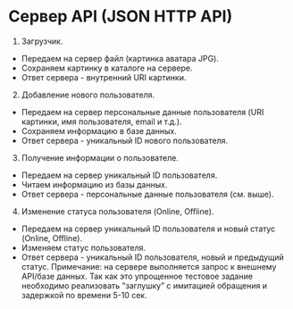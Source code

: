 # Сервер API (JSON HTTP API)

1. Загрузчик.
  - Передаем на сервер файл (картинка аватара JPG).
  - Сохраняем картинку в каталоге на сервере.
  - Ответ сервера - внутренний URI картинки.
2. Добавление нового пользователя.
  - Передаем на сервер персональные данные пользователя (URI картинки, имя пользователя, email и т.д.).
  - Сохраняем информацию в базе данных.
  - Ответ сервера - уникальный ID нового пользователя.
3. Получение информации о пользователе.
  - Передаем на сервер уникальный ID пользователя.
  - Читаем информацию из базы данных.
  - Ответ сервера - персональные данные пользователя (см. выше).
4. Изменение статуса пользователя (Online, Offline).
  - Передаем на сервер уникальный ID пользователя и новый статус (Online, Offline).
  - Изменяем статус пользователя.
  - Ответ сервера - уникальный ID пользователя, новый и предыдущий статус.
Примечание: на сервере выполняется запрос к внешнему API/базе данных.
Так как это упрощенное тестовое задание необходимо реализовать "заглушку” с имитацией обращения и задержкой по времени 5-10 сек.
